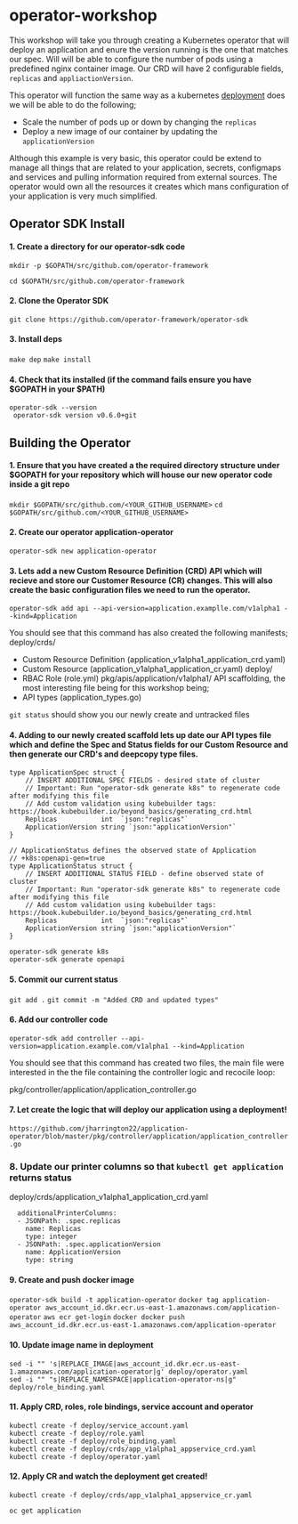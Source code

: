 # operator-workshop

This workshop will take you through creating a Kubernetes operator that will deploy an application and enure the version running is the one that matches our spec. Will will be able to configure the number of pods using a predefined nginx container image. Our CRD will have 2 configurable fields, `replicas` and `appliactionVersion`. 

This operator will function the same way as a kubernetes [deployment](
https://kubernetes.io/docs/concepts/workloads/controllers/deployment/) does we will be able to do the following;
- Scale the number of pods up or down by changing the `replicas`
- Deploy a new image of our container by updating the `applicationVersion`

Although this example is very basic, this operator could be extend to manage all things that are related to your application, secrets, configmaps and services and pulling information required from external sources. The operator would own all the resources it creates which mans configuration of your application is very much simplified.

## Operator SDK Install
#### 1. Create a directory for our operator-sdk code
`mkdir -p $GOPATH/src/github.com/operator-framework`

`cd $GOPATH/src/github.com/operator-framework`

#### 2. Clone the Operator SDK
`git clone https://github.com/operator-framework/operator-sdk`

#### 3. Install deps
`make dep`
`make install`

#### 4. Check that its installed (if the command fails ensure you have $GOPATH in your $PATH)

```
operator-sdk --version
 operator-sdk version v0.6.0+git
```

## Building the Operator 

#### 1. Ensure that you have created a the required directory structure under $GOPATH for your repository which will house our new operator code inside a git repo
`mkdir $GOPATH/src/github.com/<YOUR_GITHUB_USERNAME>`
`cd $GOPATH/src/github.com/<YOUR_GITHUB_USERNAME>`

#### 2. Create our operator application-operator
`operator-sdk new application-operator`

#### 3. Lets add a new Custom Resource Definition (CRD) API which will recieve and store our Customer Resource (CR) changes. This will also create the basic configuration files we need to run the operator. 
`operator-sdk add api --api-version=application.examplle.com/v1alpha1 --kind=Application`

You should see that this command has also created the following manifests;
deploy/crds/
- Custom Resource Definition (application_v1alpha1_application_crd.yaml)
- Custom Resource (application_v1alpha1_application_cr.yaml)
deploy/
- RBAC Role (role.yml)
pkg/apis/application/v1alpha1/
API scaffolding, the most interesting file being for this workshop being;
- API types (application_types.go)

`git status` should show you our newly create and untracked files

#### 4. Adding to our newly created scaffold lets up date our API types file which and define the Spec and Status fields for our Custom Resource and then generate our CRD's and deepcopy type files.

```
type ApplicationSpec struct {
	// INSERT ADDITIONAL SPEC FIELDS - desired state of cluster
	// Important: Run "operator-sdk generate k8s" to regenerate code after modifying this file
	// Add custom validation using kubebuilder tags: https://book.kubebuilder.io/beyond_basics/generating_crd.html
	Replicas           int  `json:"replicas"`
	ApplicationVersion string `json:"applicationVersion"`
}

// ApplicationStatus defines the observed state of Application
// +k8s:openapi-gen=true
type ApplicationStatus struct {
	// INSERT ADDITIONAL STATUS FIELD - define observed state of cluster
	// Important: Run "operator-sdk generate k8s" to regenerate code after modifying this file
	// Add custom validation using kubebuilder tags: https://book.kubebuilder.io/beyond_basics/generating_crd.html
	Replicas           int  `json:"replicas"`
	ApplicationVersion string `json:"applicationVersion"`
}
```

```
operator-sdk generate k8s
operator-sdk generate openapi

```
#### 5. Commit our current status
`git add .`
`git commit -m "Added CRD and updated types"`

#### 6. Add our controller code
`operator-sdk add controller --api-version=application.example.com/v1alpha1 --kind=Application`

You should see that this command has created two files, the main file were interested in the the file containing the controller logic and recocile loop:

pkg/controller/application/application_controller.go

#### 7. Let create the logic that will deploy our application using a deployment!

`https://github.com/jharrington22/application-operator/blob/master/pkg/controller/application/application_controller.go`

### 8. Update our printer columns so that `kubectl get application` returns status

deploy/crds/application_v1alpha1_application_crd.yaml

```
  additionalPrinterColumns:
  - JSONPath: .spec.replicas
    name: Replicas
    type: integer
  - JSONPath: .spec.applicationVersion
    name: ApplicationVersion
    type: string 
```

#### 9. Create and push docker image

`operator-sdk build -t application-operator`
`docker tag application-operator aws_account_id.dkr.ecr.us-east-1.amazonaws.com/application-operator`
`aws ecr get-login`
`docker docker push aws_account_id.dkr.ecr.us-east-1.amazonaws.com/application-operator`

#### 10. Update image name in deployment

```
sed -i "" 's|REPLACE_IMAGE|aws_account_id.dkr.ecr.us-east-1.amazonaws.com/application-operator|g' deploy/operator.yaml
sed -i "" "s|REPLACE_NAMESPACE|application-operator-ns|g" deploy/role_binding.yaml
```

#### 11. Apply CRD, roles, role bindings, service account and operator 

```
kubectl create -f deploy/service_account.yaml
kubectl create -f deploy/role.yaml
kubectl create -f deploy/role_binding.yaml
kubectl create -f deploy/crds/app_v1alpha1_appservice_crd.yaml
kubectl create -f deploy/operator.yaml
```

#### 12. Apply CR and watch the deployment get created! 

`kubectl create -f deploy/crds/app_v1alpha1_appservice_cr.yaml`

`oc get application`
